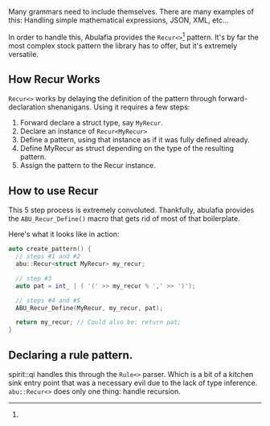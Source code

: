 Many grammars need to include themselves. There are many examples of this: Handling simple mathematical expressions, JSON, XML, etc...

In order to handle this, Abulafia provides the `Recur<>`[^1] pattern. It's by far the most complex stock pattern the library has to offer, but it's extremely versatile.

## How Recur Works

`Recur<>` works by delaying the definition of the pattern through forward-declaration shenanigans. Using it requires a few steps:

1. Forward declare a struct type, say `MyRecur`.
2. Declare an instance of `Recur<MyRecur>`
3. Define a pattern, using that instance as if it was fully defined already.
4. Define MyRecur as struct depending on the type of the resulting pattern.
5. Assign the pattern to the Recur<MyRecur> instance.

## How to use Recur

This 5 step process is extremely convoluted. Thankfully, abulafia provides the `ABU_Recur_Define()` macro that gets rid of most of that boilerplate.

Here's what it looks like in action:

```c++
auto create_pattern() {
  // steps #1 and #2
  abu::Recur<struct MyRecur> my_recur;

  // step #3
  auto pat = int_ | ( '(' >> my_recur % ',' >> ')');

  // steps #4 and #5
  ABU_Recur_Define(MyRecur, my_recur, pat);

  return my_recur; // Could also be: return pat;
}
```
## Declaring a rule pattern.


[^1]:
 spirit::qi handles this through the `Rule<>` parser. Which is a bit of a kitchen sink entry point that was a necessary evil due to the lack of type inference. `abu::Recur<>` does only one thing: handle recursion.